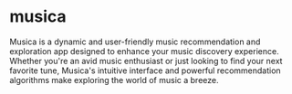 # musica
Musica is a dynamic and user-friendly music recommendation and exploration app designed to enhance your music discovery experience. Whether you're an avid music enthusiast or just looking to find your next favorite tune, Musica's intuitive interface and powerful recommendation algorithms make exploring the world of music a breeze.
